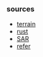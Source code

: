 ### sources
* [terrain](https://drive.google.com/file/d/1ywfYQRgV1xQs_TDLzmXesihaX94nmRCM/view?usp=sharing)
* [rust](https://drive.google.com/file/d/1hQjzXBkdgKpuRhP_00TTJswYjUUxt4ux/view?usp=sharing)
* [SAR](https://drive.google.com/file/d/1uMiL2dytWdeFc33d5OMOITfYG-r9DyMH/view?usp=sharing)
* [refer](https://drive.google.com/file/d/1K7w0Qi7ZeALIaEqZOblpoj38vksfqpxt/view?usp=sharing)
